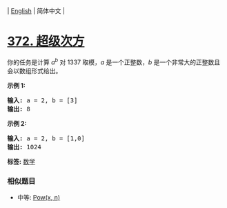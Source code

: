 | [English](README_EN.md) | 简体中文 |

# [372. 超级次方](https://leetcode-cn.com/problems/super-pow)
<p>你的任务是计算&nbsp;<em>a</em><sup><em>b</em></sup>&nbsp;对&nbsp;1337 取模，<em>a</em> 是一个正整数，<em>b</em> 是一个非常大的正整数且会以数组形式给出。</p>

<p><strong>示例 1:</strong></p>

<pre><strong>输入: </strong>a = 2, b = [3]
<strong>输出: </strong>8
</pre>

<p><strong>示例&nbsp;2:</strong></p>

<pre><strong>输入: </strong>a = 2, b = [1,0]
<strong>输出: </strong>1024</pre>

**标签:**  [数学](https://leetcode-cn.com/tag/math) 
 ### 相似题目
- 中等:	[Pow(x, n)](https://leetcode-cn.com/problems/powx-n) 
